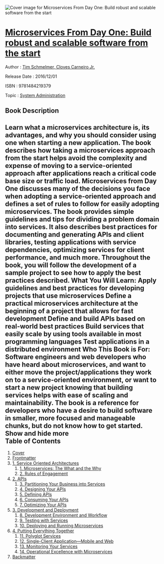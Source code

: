 ![Cover image for Microservices From Day One: Build robust and scalable software from the start](https://imgdetail.ebookreading.net/cover/cover/system_admin/EB9781484219379.jpg)

[Microservices From Day One: Build robust and scalable software from the start](https://ebookreading.net/view/book/Microservices+From+Day+One%3A+Build+robust+and+scalable+software+from+the+start-EB9781484219379_1.html "Microservices From Day One: Build robust and scalable software from the start")
====================================================================================================================

Author : [Tim Schmelmer](https://ebookreading.net/search/author/Tim+Schmelmer),[ Cloves Carneiro Jr.](https://ebookreading.net/search/author/+Cloves+Carneiro+Jr.)

Release Date : 2016/12/01

ISBN : 9781484219379

Topic : [System Administration](https://ebookreading.net/search/category/system-administration)

Book Description
-----------------

 Learn what a microservices architecture is, its advantages, and why you should consider using one when starting a new application. The book describes how taking a microservices approach from the start helps avoid the complexity and expense of moving to a service-oriented approach after applications reach a critical code base size or traffic load.
Microservices from Day One discusses many of the decisions you face when adopting a service-oriented approach and defines a set of rules to follow for easily adopting microservices. The book provides simple guidelines and tips for dividing a problem domain into services. It also describes best practices for documenting and generating APIs and client libraries, testing applications with service dependencies, optimizing services for client performance, and much more. Throughout the book, you will follow the development of a sample project to see how to apply the best practices described.
What You Will Learn:
Apply guidelines and best practices for developing projects that use microservices
Define a practical microservices architecture at the beginning of a project that allows for fast development
Define and build APIs based on real-world best practices
Build services that easily scale by using tools available in most programming languages
Test applications in a distributed environment
Who This Book is For:
Software engineers and web developers who have heard about microservices, and want to either move the project/applications they work on to a service-oriented environment, or want to start a new project knowing that building services helps with ease of scaling and maintainability. The book is a reference for developers who have a desire to build software in smaller, more focused and manageable chunks, but do not know how to get started.
        Show and hide more                
Table of Contents
-----------------

1. [Cover](https://ebookreading.net/view/book/Microservices+From+Day+One%3A+Build+robust+and+scalable+software+from+the+start-EB9781484219379_1.html)
1. [Frontmatter](https://ebookreading.net/view/book/Microservices+From+Day+One%3A+Build+robust+and+scalable+software+from+the+start-EB9781484219379_2.html)
1. [1. Service Oriented Architectures](https://ebookreading.net/view/book/Microservices+From+Day+One%3A+Build+robust+and+scalable+software+from+the+start-EB9781484219379_3.html)
    1. [1. Microservices: The What and the Why](https://ebookreading.net/view/book/Microservices+From+Day+One%3A+Build+robust+and+scalable+software+from+the+start-EB9781484219379_4.html)
    1. [2. Rules of Engagement](https://ebookreading.net/view/book/Microservices+From+Day+One%3A+Build+robust+and+scalable+software+from+the+start-EB9781484219379_5.html)
1. [2. APIs](https://ebookreading.net/view/book/Microservices+From+Day+One%3A+Build+robust+and+scalable+software+from+the+start-EB9781484219379_6.html)
    1. [3. Partitioning Your Business into Services](https://ebookreading.net/view/book/Microservices+From+Day+One%3A+Build+robust+and+scalable+software+from+the+start-EB9781484219379_7.html)
    1. [4. Designing Your APIs](https://ebookreading.net/view/book/Microservices+From+Day+One%3A+Build+robust+and+scalable+software+from+the+start-EB9781484219379_8.html)
    1. [5. Defining APIs](https://ebookreading.net/view/book/Microservices+From+Day+One%3A+Build+robust+and+scalable+software+from+the+start-EB9781484219379_9.html)
    1. [6. Consuming Your APIs](https://ebookreading.net/view/book/Microservices+From+Day+One%3A+Build+robust+and+scalable+software+from+the+start-EB9781484219379_10.html)
    1. [7. Optimizing Your APIs](https://ebookreading.net/view/book/Microservices+From+Day+One%3A+Build+robust+and+scalable+software+from+the+start-EB9781484219379_11.html)
1. [3. Development and Deployment](https://ebookreading.net/view/book/Microservices+From+Day+One%3A+Build+robust+and+scalable+software+from+the+start-EB9781484219379_12.html)
    1. [8. Development Environment and Workflow](https://ebookreading.net/view/book/Microservices+From+Day+One%3A+Build+robust+and+scalable+software+from+the+start-EB9781484219379_13.html)
    1. [9. Testing with Services](https://ebookreading.net/view/book/Microservices+From+Day+One%3A+Build+robust+and+scalable+software+from+the+start-EB9781484219379_14.html)
    1. [10. Deploying and Running Microservices](https://ebookreading.net/view/book/Microservices+From+Day+One%3A+Build+robust+and+scalable+software+from+the+start-EB9781484219379_15.html)
1. [4. Putting Everything Together](https://ebookreading.net/view/book/Microservices+From+Day+One%3A+Build+robust+and+scalable+software+from+the+start-EB9781484219379_16.html)
    1. [11. Polyglot Services](https://ebookreading.net/view/book/Microservices+From+Day+One%3A+Build+robust+and+scalable+software+from+the+start-EB9781484219379_17.html)
    1. [12. Single-Client Application—Mobile and Web](https://ebookreading.net/view/book/Microservices+From+Day+One%3A+Build+robust+and+scalable+software+from+the+start-EB9781484219379_18.html)
    1. [13. Monitoring Your Services](https://ebookreading.net/view/book/Microservices+From+Day+One%3A+Build+robust+and+scalable+software+from+the+start-EB9781484219379_19.html)
    1. [14. Operational Excellence with Microservices](https://ebookreading.net/view/book/Microservices+From+Day+One%3A+Build+robust+and+scalable+software+from+the+start-EB9781484219379_20.html)
1. [Backmatter](https://ebookreading.net/view/book/Microservices+From+Day+One%3A+Build+robust+and+scalable+software+from+the+start-EB9781484219379_21.html)
